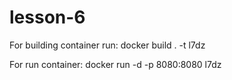 
# lesson-6

For building container run:
docker build . -t l7dz

For run container:
docker run -d -p 8080:8080 l7dz
